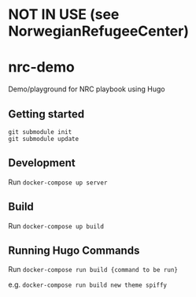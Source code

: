 # NOT IN USE (see NorwegianRefugeeCenter)
# nrc-demo
Demo/playground for NRC playbook using Hugo

## Getting started

```
git submodule init
git submodule update
```

## Development

Run `docker-compose up server`

## Build

Run `docker-compose up build`

## Running Hugo Commands

Run `docker-compose run build {command to be run}` 

e.g. `docker-compose run build new theme spiffy`
